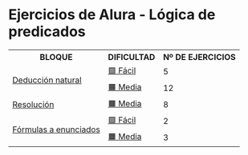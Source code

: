 # Ejercicios de Alura - Lógica de predicados

<table>
	<tr>
		<th>BLOQUE</th>
		<th>DIFICULTAD</th>
		<th>Nº DE EJERCICIOS</th>
	</tr>
	<!-- DEDUCCIÓN NATURAL -->
	<tr>
		<td rowspan="2">
			<a href="2_logica_de_predicados/1_deduccion_natural">
			Deducción natural
			</a>
		</td>
		<td>
			<a href="2_logica_de_predicados/1_deduccion_natural/1_facil">
				🟩 Fácil
			</a>
		</td>
		<td>5</td>
	</tr>
	<tr>
		<td>
			<a href="2_logica_de_predicados/1_deduccion_natural//2_medio">
				🟧 Media
			</a>
		</td>
		<td>12</td>
	</tr>
	<!-- RESOLUCIÓN -->
	<tr>
		<td>
			<a href="2_logica_de_predicados/2_resolucion">
				Resolución
			</a>
		</td>
		<td>
			<a href="2_logica_de_predicados/2_resolucion/1_medio">
				🟧 Media
			</a>
		</td>
		<td>8</td>
	</tr>
	<!-- FÓRMULAS A ENUNCIADOS -->
	<tr>
		<td rowspan="2">
			<a href="2_logica_de_predicados/3_formulas_a_enunciados">
				Fórmulas a enunciados
			</a>
		</td>
		<td>
			<a href="2_logica_de_predicados/3_formulas_a_enunciados/1_facil">
				🟩 Fácil
			</a>
		</td>
		<td>2</td>
	</tr>
	<tr>
		<td>
			<a href="2_logica_de_predicados/3_formulas_a_enunciados/2_medio">
				🟧 Media
			</a>
		</td>
		<td>3</td>
	</tr>
</table>
